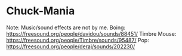 # Chuck-Mania


Note: Music/sound effects are not by me.
Boing: https://freesound.org/people/davidou/sounds/88451/
Timbre Mouse: https://freesound.org/people/Timbre/sounds/95487/
Pop: https://freesound.org/people/deraj/sounds/202230/
